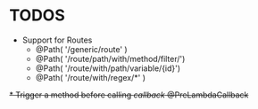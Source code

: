 # TODOS

* Support for Routes
    - @Path( '/generic/route' )
    - @Path( '/route/path/with/method/filter/')
    - @Path( '/route/with/path/variable/{id}')
    - @Path( '/route/with/regex/*' )
    
~~* Trigger a method before calling _callback_ @PreLambdaCallback~~
